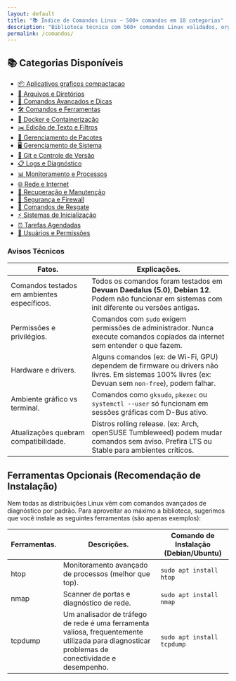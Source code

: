 ```yaml
---
layout: default
title: "📚 Índice de Comandos Linux — 500+ comandos em 18 categorias"
description: "Biblioteca técnica com 500+ comandos Linux validados, organizados em categorias e formatados em tabelas copiáveis com 1 clique."
permalink: /comandos/
---
```




<section>

  
  <h2>📚 Categorias Disponíveis</h2>

  <ul class="lista-categorias">
    <li><a href="/aplicativos-graficos-compactacao-linux/">📦 Aplicativos graficos compactacao</a></li>
    <li><a href="/arquivos-e-diretorios/">📁 Arquivos e Diretórios</a></li>
    <li><a href="/comandos-avancados-e-dicas/">🚀 Comandos Avançados e Dicas</a></li>
   <li><a href="{{ '/indice-linux/' | relative_url }}">🛠️ Comandos e Ferramentas</a></li>
    <li><a href="/docker-e-containerizacao/">🐋 Docker e Containerização</a></li>
    <li><a href="/edicao-de-texto-e-filtros/">✂️ Edição de Texto e Filtros</a></li>
    <li><a href="/gerenciamento-de-pacotes/">🔧 Gerenciamento de Pacotes</a></li>
    <li><a href="/gerenciamento-de-sistema/">🖥 Gerenciamento de Sistema</a></li>
    <li><a href="/git-e-controle-de-versao/">💾 Git e Controle de Versão</a></li>
    <li><a href="/logs-e-diagnostico/">📋 Logs e Diagnóstico</a></li>
    <li><a href="/monitoramento-e-processos/">📊 Monitoramento e Processos</a></li>
    <li><a href="/rede-e-internet/">🌐 Rede e Internet</a></li>
    <li><a href="/recuperacao-e-manutencao/">🔧 Recuperação e Manutenção</a></li>
    <li><a href="/seguranca-e-firewall/">🔐 Segurança e Firewall</a></li>
    <li><a href="/sequencias-comandos-resgate-linux/">📜 Comandos de Resgate</a></li>
    <li><a href="/sistemas-de-inicializacao/">⚡ Sistemas de Inicialização</a></li>
    <li><a href="/tarefas-agendadas/">⏰ Tarefas Agendadas</a></li>
    <li><a href="/usuarios-e-permissoes/">🔐 Usuários e Permissões</a></li>
  </ul>



<h3 id="avisos">Avisos Técnicos</h3>
<table class="evergreen-table">
  <thead>
    <tr>
      <th>Fatos.</th>
      <th>Explicações.</th>
    </tr>
  </thead>
  <tbody>
    <tr>
      <td data-label="Fato">Comandos testados em ambientes específicos.</td>
      <td data-label="Explicação">Todos os comandos foram testados em <strong>Devuan Daedalus (5.0)</strong>, <strong>Debian 12</strong>. Podem não funcionar em sistemas com init diferente ou versões antigas.</td>
    </tr>
    <tr>
      <td data-label="Fato">Permissões e privilégios.</td>
      <td data-label="Explicação">Comandos com <code>sudo</code> exigem permissões de administrador. Nunca execute comandos copiados da internet sem entender o que fazem.</td>
    </tr>
    <tr>
      <td data-label="Fato">Hardware e drivers.</td>
      <td data-label="Explicação">Alguns comandos (ex: de Wi-Fi, GPU) dependem de firmware ou drivers não livres. Em sistemas 100% livres (ex: Devuan sem <code>non-free</code>), podem falhar.</td>
    </tr>
    <tr>
      <td data-label="Fato">Ambiente gráfico vs terminal.</td>
      <td data-label="Explicação">Comandos como <code>gksudo</code>, <code>pkexec</code> ou <code>systemctl --user</code> só funcionam em sessões gráficas com D-Bus ativo.</td>
    </tr>
    <tr>
      <td data-label="Fato">Atualizações quebram compatibilidade.</td>
      <td data-label="Explicação">Distros rolling release. (ex: Arch, openSUSE Tumbleweed) podem mudar comandos sem aviso. Prefira LTS ou Stable para ambientes críticos.</td>
    </tr>
  </tbody>
</table>

<h2>Ferramentas Opcionais (Recomendação de Instalação)</h2>
<div>Nem todas as distribuições Linux vêm com comandos avançados de diagnóstico por padrão. Para aproveitar ao máximo a biblioteca, sugerimos que você instale as seguintes ferramentas (são apenas 
exemplos): </div>



<table class="evergreen-table">
  <thead>
    <tr>
      <th>Ferramentas.</th>
      <th>Descrições.</th>
      <th>Comando de Instalação (Debian/Ubuntu)</th>
    </tr>
  </thead>
  <tbody>
    <tr>
      <td data-label="Ferramenta">htop</td>
      <td data-label="Descrição">Monitoramento avançado de processos (melhor que top).</td>
      <td data-label="Comando de Instalação (Debian/Ubuntu)"><code>sudo apt install htop</code></td>
    </tr>
    <tr>
      <td data-label="Ferramenta">nmap</td>
      <td data-label="Descrição">Scanner de portas e diagnóstico de rede.</td>
      <td data-label="Comando de Instalação (Debian/Ubuntu)"><code>sudo apt install nmap</code></td>
    </tr>
    <tr>
      <td data-label="Ferramenta">tcpdump</td>
      <td data-label="Descrição">Um analisador de tráfego de rede é uma ferramenta valiosa, frequentemente utilizada para diagnosticar problemas de conectividade e desempenho.</td>
      <td data-label="Comando de Instalação (Debian/Ubuntu)"><code>sudo apt install tcpdump</code></td>
    </tr>
  </tbody>
</table>



</section>

